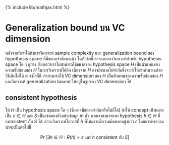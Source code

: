 {% include lib/mathjax.html %}
# Generalization bound บน VC dimension
หลังจากที่เราได้ทำการวิเคราะห์ sample complexity และ generalization bound ของ hypothesis space ที่มีขนาดจำกัดมาแล้ว
ในหัวข้อนี้เราจะมาลองวิเคราะห์สำหรับ hypothesis space ใด ๆ ดูบ้าง สังเกตว่าเราไม่สามารถใช้ขนาดของ hypothesis space $H$
เป็นตัวแทนของความซับซ้อนของ $H$ ในการวิเคราะห์ได้อีก เนื่องจาก $H$ อาจมีขนาดไม่จำกัดซึ่งจะทำให้เราคำนวณด้วยวิธีเดิมไม่ได้
อย่างไรก็ดี เราสามารถใช้ VC dimension ของ $H$ เป็นตัวแทนของความซับซ้อนของ $H$ และวิเคราะห์ generalization bound ให้อยู่ในรูปของ
VC dimension ได้

## consistent hypothesis
ให้ $H$ เป็น hypothesis space ใด ๆ (ซึ่งอาจมีขนาดจำกัดหรือไม่ก็ได้) ถ้าให้ concept เป้าหมายเป็น $c\in H$ และ $S$ เป็นเซตของตัวอย่างข้อมูล $m$ ตัว
หากเราสามารถหา hypothesis $h\in H$ ที่ consistent กับ $S$ ได้ เราจะวิเคราะห์โอกาสที่ $h$ ที่ได้มาจะมีความผิดพลาดสูงกว่า $\epsilon$ โดยการหาความน่าจะเป็นต่อไปนี้

$$
\Pr[\exists h\in H: R(h)>\epsilon \text{ และ } h \text{ consistent กับ } S]
$$
